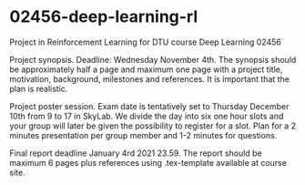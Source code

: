 # 02456-deep-learning-rl
Project in Reinforcement Learning for DTU course Deep Learning 02456

Project synopsis. Deadline: Wednesday November 4th. 
The synopsis should be approximately half a page  and maximum one page with a project title, motivation, background, milestones and references. 
It is important that the plan is realistic.

Project poster session. Exam date is tentatively set to Thursday December 10th from 9 to 17 in SkyLab. We divide the day into six one hour slots and your group will later be given the possibility to register for a slot. Plan for a 2 minutes presentation per group member and 1-2 minutes for questions.

Final report deadline January 4rd 2021 23.59. The report should be maximum 6 pages plus references using .tex-template available at course site.
